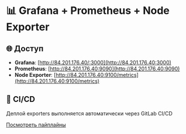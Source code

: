 # 📊 Grafana + Prometheus + Node Exporter

## 🌐 Доступ

- **Grafana**: [http://84.201.176.40/:3000](http://84.201.176.40:3000)
- **Prometheus**: [http://84.201.176.40:9090](http://84.201.176.40:9090)
- **Node Exporter**: [http://84.201.176.40:9100/metrics](http://84.201.176.40:9100/metrics)

## 🔄 CI/CD

Деплой exporters выполняется автоматически через GitLab CI/CD

[Посмотреть пайплайны](https://otusteam.gitlab.yandexcloud.net/devops/devops-2025-03/pakhalin/ansible-playbook/-/pipelines)